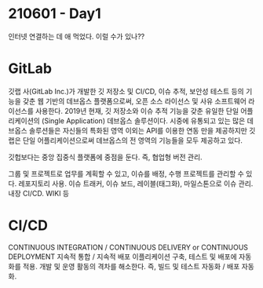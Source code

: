 # 210601 - Day1

인터넷 연결하는 데 애 먹었다. 이럴 수가 있나??

# GitLab

깃랩 사(GitLab Inc.)가 개발한 깃 저장소 및 CI/CD, 이슈 추적, 보안성 테스트 등의 기능을 갖춘 웹 기반의 데브옵스 플랫폼으로써, 오픈 소스 라이선스 및 사유 소프트웨어 라이선스를 사용한다. 2019년 현재, 깃 저장소와 이슈 추적 기능을 갖춘 유일한 단일 어플리케이션의 (Single Application) 데브옵스 솔루션이다. 시중에 유통되고 있는 많은 데브옵스 솔루션들은 자신들의 특화된 영역 이외는 API를 이용한 연동 만을 제공하지만 깃랩은 단일 어플리케이션으로써 데브옵스의 전 영역의 기능들을 모두 제공하고 있다.

깃헙보다는 중앙 집중식 플랫폼에 중점을 둔다. 즉, 협업형 버전 관리.

그룹 및 프로젝트로 업무를 계획할 수 있고, 이슈를 배정, 수행 프로젝트를 관리할 수 있다.
레포지토리 사용.
이슈 트래커, 이슈 보드, 레이블(태그화), 마일스톤으로 이슈 관리.
내장 CI/CD.
WIKI 등

# CI/CD

CONTINUOUS INTEGRATION / CONTINUOUS DELIVERY or CONTINUOUS DEPLOYMENT
지속적 통합 / 지속적 배포
이플리케이션 구축, 테스트 및 배포에 자동화를 적용. 개발 및 운영 활동의 격차를 해소한다.
즉, 빌드 및 테스트 자동화 / 배포 자동화.
